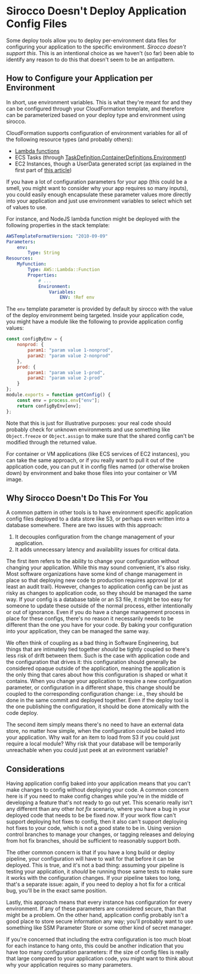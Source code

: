 # Sirocco Doesn't Deploy Application Config Files

Some deploy tools allow you to deploy per-environment data files for configuring your
application to the specific environment. _Sirocco doesn't support this_. This is an intentional
choice as we haven't (so far) been able to identify any reason to do this that doesn't seem
to be an antipattern.

## How to Configure your Application per Environment

In short, use environment variables. This is what they're meant for and they can be configured through your
CloudFormation template, and therefore can be parameterized based on your deploy type and environment using
sirocco.

CloudFormation supports configuration of environment variables for all of the following resource types
(and probably others):

-   [Lambda functions](https://docs.aws.amazon.com/AWSCloudFormation/latest/UserGuide/aws-resource-lambda-function.html#cfn-lambda-function-environment)
-   ECS Tasks (through [TaskDefinition.ContainerDefinitions.Environment](https://docs.aws.amazon.com/AWSCloudFormation/latest/UserGuide/aws-properties-ecs-taskdefinition-containerdefinitions.html#cfn-ecs-taskdefinition-containerdefinition-environment))
-   EC2 Instances, though a UserData generated script (as explained in the first part of [this article](https://medium.com/@seb.nyberg/passing-tags-as-environment-variables-to-an-ec2-instance-12b64e69891e))

If you have a lot of configuration parameters for your app (this could be a smell, you might want to consider
why your app requires so many inputs), you could easily enough encapsulate these parameter values more directly
into your application and just use environment variables to select which set of values to use.

For instance, and NodeJS lambda function might be deployed with the following properties in the stack template:

```yaml
AWSTemplateFormatVersion: "2010-09-09"
Parameters:
    env:
        Type: String
Resources:
    MyFunction:
        Type: AWS::Lambda::Function
        Properties:
            # ...
            Environment:
                Variables:
                    ENV: !Ref env
```

The `env` template parameter is provided by default by sirocco with the value of the deploy environmemt being
targeted. Inside your application code, you might have a module like the following to provide application config
values:

```javascript
const configByEnv = {
    nonprod: {
        param1: "param value 1-nonprod",
        param2: "param value 2-nonprod"
    },
    prod: {
        param1: "param value 1-prod",
        param2: "param value 2-prod"
    }
};
module.exports = function getConfig() {
    const env = process.env["env"];
    return configByEnv[env];
};
```

Note that this is just for illustrative purposes: your real code should probably check for unknown environments
and use something like `Object.freeze` or `Object.assign` to make sure that the shared config can't be modified
through the returned value.

For container or VM applications (like ECS services of EC2 instances), you can take the same approach, or if you
really want to pull it out of the application code, you can put it in config files named (or otherwise broken down)
by environment and bake those files into your container or VM image.

## Why Sirocco Doesn't Do This For You

A common pattern in other tools is to have environment specific application config files deployed to a data store
like S3, or perhaps even written into a database somewhere. There are two issues with this approach:

1. It decouples configuration from the change management of your application.
2. It adds unnecessary latency and availability issues for critical data.

The first item refers to the ability to change your configuration without changing your application. While this may
sound convenient, it's also risky. Most software organizations have some kind of change management in place so that
deploying new code to production requires approval (or at least an audit trail). However, changes to application
config can be just as risky as changes to application code, so they should be managed the same way. If your config
is a database table or an S3 file, it might be too easy for someone to update these outside of the normal process,
either intentionally or out of ignorance. Even if you do have a change management process in place for these configs,
there's no reason it necessarily needs to be different than the one you have for your code. By baking your configuration
into your application, they can be managed the same way.

We often think of coupling as a bad thing in Software Engineering, but things that are intimately tied together _should_
be tightly coupled so there's less risk of drift between them. Such is the case with application code and the configuration
that drives it: this configuration should generally be considered opaque outside of the application, meaning the application
is the only thing that cares about how this configuration is shaped or what it contains. When you change your application
to require a new configuration parameter, or configuration in a different shape, this change should be coupled to the
corresponding configuration change: i.e., they should be done in the same commit and deployed together. Even if the deploy
tool is the one publishing the configuration, it should be done atomically with the code deploy.

The second item simply means there's no need to have an external data store, no matter how simple, when the configuration
could be baked into your application. Why wait for an item to load from S3 if you could just require a local module? Why
risk that your database will be temporarily unreachable when you could just peek at an evironment variable?

## Considerations

Having application config baked into your application means that you can't make changes to config without deploying your
code. A common concern here is if you need to make config changes while you're in the middle of developing a feature that's
not ready to go out yet. This scenario really isn't any different than any other _hot fix_ scenario, where you have a bug in
your deployed code that needs to be be fixed _now_. If your work flow can't support deploying hot fixes to config, then it
also can't support deploying hot fixes to your code, which is not a good state to be in. Using version control branches to
manage your changes, or tagging releases and deloying from hot fix branches, should be sufficient to reasonably support both.

The other common concern is that if you have a long build or deploy pipeline, your configuration will have to wait for that
before it can be deployed. This is true, and it's not a bad thing: assuming your pipeline is testing your application, it
_should_ be running those same tests to make sure it works with the configuration changes. If your pipeline takes too long,
that's a separate issue: again, if you need to deploy a hot fix for a critical bug, you'll be in the exact same position.

Lastly, this approach means that every instance has configuration for every environment. If any of these parameters are
considered secure, than that might be a problem. On the other hand, application config probably isn't a good place to store
secure information any way; you'll probably want to use something like SSM Parameter Store or some other kind of secret
manager.

If you're concerned that including the extra configuration is too much bloat for each instance to hang onto, this could be
another indication that you have too many configuration parameters: if the size of config files is really that large compared
to your application code, you might want to think about why your application requires so many parameters.
